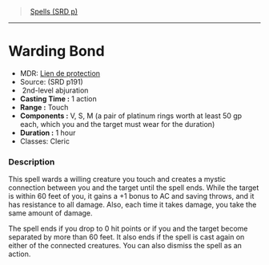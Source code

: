 ﻿---
!SpellItem
Family: SpellVO
Name: Warding Bond
AltName: '[Lien de protection](hd_spells_lien_de_protection.md)'
Type: abjuration
Level: 2
CastingTime: 1 action
Range: Touch
Components: V, S, M (a pair of platinum rings worth at least 50 gp each, which you and the target must wear for the duration)
Duration: 1 hour
Classes: Cleric
Source: (SRD p191)
Id: spells_vo.md#warding-bond
ParentLink: spells_vo.md#spells-srd-p
ParentName: Spells (SRD p)
NameLevel: 1
Attributes: {}
---
> [Spells (SRD p)](srd_spells.md)

---

# Warding Bond

- MDR: [Lien de protection](hd_spells_lien_de_protection.md)
- Source: (SRD p191)
-  2nd-level abjuration
- **Casting Time :** 1 action
- **Range :** Touch
- **Components :** V, S, M (a pair of platinum rings worth at least 50 gp each, which you and the target must wear for the duration)
- **Duration :** 1 hour
- Classes: Cleric

### Description

This spell wards a willing creature you touch and creates a mystic connection between you and the target until the spell ends. While the target is within 60 feet of you, it gains a +1 bonus to AC and saving throws, and it has resistance to all damage. Also, each time it takes damage, you take the same amount of damage.

The spell ends if you drop to 0 hit points or if you and the target become separated by more than 60 feet. It also ends if the spell is cast again on either of the connected creatures. You can also dismiss the spell as an action.


